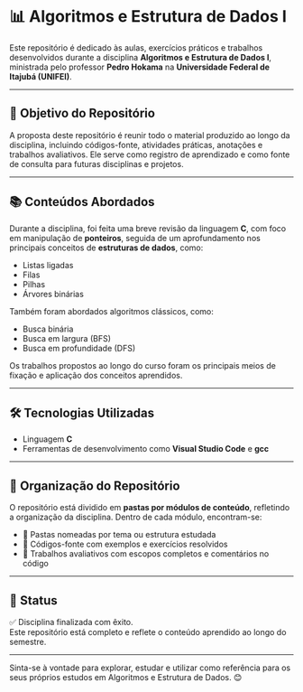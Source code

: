 # 📊 Algoritmos e Estrutura de Dados I

Este repositório é dedicado às aulas, exercícios práticos e trabalhos desenvolvidos durante a disciplina **Algoritmos e Estrutura de Dados I**, ministrada pelo professor **Pedro Hokama** na **Universidade Federal de Itajubá (UNIFEI)**.

---

## 🎯 Objetivo do Repositório

A proposta deste repositório é reunir todo o material produzido ao longo da disciplina, incluindo códigos-fonte, atividades práticas, anotações e trabalhos avaliativos. Ele serve como registro de aprendizado e como fonte de consulta para futuras disciplinas e projetos.

---

## 📚 Conteúdos Abordados

Durante a disciplina, foi feita uma breve revisão da linguagem **C**, com foco em manipulação de **ponteiros**, seguida de um aprofundamento nos principais conceitos de **estruturas de dados**, como:

- Listas ligadas
- Filas
- Pilhas
- Árvores binárias

Também foram abordados algoritmos clássicos, como:

- Busca binária
- Busca em largura (BFS)
- Busca em profundidade (DFS)

Os trabalhos propostos ao longo do curso foram os principais meios de fixação e aplicação dos conceitos aprendidos.

---

## 🛠️ Tecnologias Utilizadas

- Linguagem **C**
- Ferramentas de desenvolvimento como **Visual Studio Code** e **gcc**

---

## 📁 Organização do Repositório

O repositório está dividido em **pastas por módulos de conteúdo**, refletindo a organização da disciplina. Dentro de cada módulo, encontram-se:

- 📁 Pastas nomeadas por tema ou estrutura estudada
- 🧪 Códigos-fonte com exemplos e exercícios resolvidos
- 📄 Trabalhos avaliativos com escopos completos e comentários no código


---

## 🏁 Status

✅ Disciplina finalizada com êxito.  
Este repositório está completo e reflete o conteúdo aprendido ao longo do semestre.

---

Sinta-se à vontade para explorar, estudar e utilizar como referência para os seus próprios estudos em Algoritmos e Estrutura de Dados. 😊
